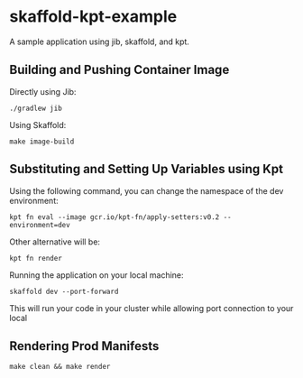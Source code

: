 # skaffold-kpt-example

A sample application using jib, skaffold, and kpt.

## Building and Pushing Container Image

Directly using Jib:
```
./gradlew jib
```

Using Skaffold:
```
make image-build
```

## Substituting and Setting Up Variables using Kpt

Using the following command, you can change the namespace of the dev environment:
```
kpt fn eval --image gcr.io/kpt-fn/apply-setters:v0.2 -- environment=dev
```
Other alternative will be:
```
kpt fn render
```
Running the application on your local machine:
```
skaffold dev --port-forward
```

This will run your code in your cluster while allowing port connection to your local

## Rendering Prod Manifests

```
make clean && make render
```
